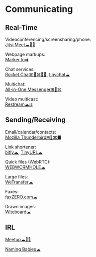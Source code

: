# Communicating

## Real-Time

Videoconferencing/screensharing/phone:  
[Jitsi Meet☁🍎🤖](https://meet.jit.si/)

Webpage markups:  
[Marker.to⇉](http://marker.to/)

Chat services:  
[Rocket.Chat⊞🐧⌘🍎🤖](https://rocket.chat/),
[tinychat☁](https://tinychat.com)

Multichat:  
[All-in-One Messenger⊞🐧⌘](https://allinone.im/)

Video multicast:  
[Restream☁⇉](https://restream.io/)

## Sending/Receiving

Email/calendar/contacts:  
[Mozilla Thunderbird⊞🐧⌘■](https://www.thunderbird.net/)

Link shortener:  
[bitly☁](https://bitly.com/),
[TinyURL☁](https://tinyurl.com)

Quick files (WebRTC):  
[WEBWORMHOLE☁](https://webwormhole.io/)

Large files:  
[WeTransfer☁](https://wetransfer.com/)

Faxes:  
[faxZERO.com☁](https://faxzero.com/)

Drawn images:  
[Witeboard☁](https://witeboard.com)

## IRL

[Meetup☁🍎🤖](https://www.meetup.com/)

[Naming Babies☁](https://deckofnames.com/)
